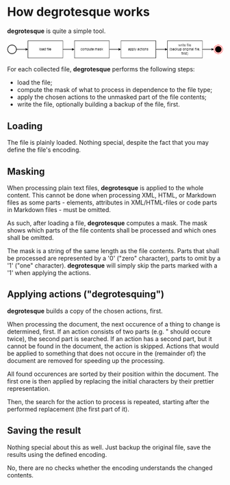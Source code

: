 # How degrotesque works

**degrotesque** is quite a simple tool.

![degrotesque workflow](workflow.png "degrotesque workflow")

For each collected file, **degrotesque** performs the following steps:

* load the file;
* compute the mask of what to process in dependence to the file type;
* apply the chosen actions to the unmasked part of the file contents;
* write the file, optionally building a backup of the file, first.

## Loading

The file is plainly loaded. Nothing special, despite the fact that you may define
the file's encoding.

## Masking

When processing plain text files, **degrotesque** is applied to the whole content.
This cannot be done when processing XML, HTML, or Markdown files as some
parts - elements, attributes in XML/HTML-files or code parts in Markdown
files - must be omitted.

As such, after loading a file, **degrotesque** computes a mask. The mask shows
which parts of the file contents shall be processed and which ones shall be
omitted.

The mask is a string of the same length as the file contents. Parts that shall be
processed are represented by a '0' ("zero" character), parts to omit by a '1'
("one" character). **degrotesque** will simply skip the parts marked with a '1'
when applying the actions.

## Applying actions ("degrotesquing")

**degrotesque** builds a copy of the chosen actions, first.

When processing the document, the next occurence of a thing to change is determined,
first. If an action consists of two parts (e.g. " should occure twice), the second part is
searched. If an action has a second part, but it cannot be found in the document, the
action is skipped. Actions that would be applied to something that does not occure in the
(remainder of) the document are removed for speeding up the processing.

All found occurences are sorted by their position within the document. The first one
is then applied by replacing the initial characters by their prettier representation.

Then, the search for the action to process is repeated, starting after the performed
replacement (the first part of it).


## Saving the result

Nothing special about this as well. Just backup the original file, save the
results using the defined encoding.

No, there are no checks whether the encoding understands the changed contents.


